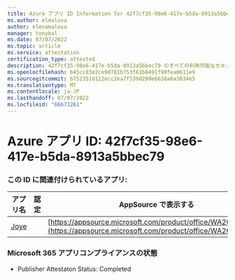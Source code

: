 ```yaml
---
title: Azure アプリ ID Information for 42f7cf35-98e6-417e-b5da-8913a5bbec79
ms.author: elmalova
author: elenamalova
manager: tonybal
ms.date: 07/07/2022
ms.topic: article
ms.service: attestation
certification_type: attested
description: 42f7cf35-98e6-417e-b5da-8913a5bbec79 のすべての利用可能なセキュリティとコンプライアンス情報。
ms.openlocfilehash: b45cc83e2ce9d781b753f61b8491f90fea0611e9
ms.sourcegitcommit: b752351d112ecc2ea7f539d200e6638a6a3034e5
ms.translationtype: MT
ms.contentlocale: ja-JP
ms.lasthandoff: 07/07/2022
ms.locfileid: "66673261"
---
```

# <a name="azure-app-id-42f7cf35-98e6-417e-b5da-8913a5bbec79"></a>Azure アプリ ID: 42f7cf35-98e6-417e-b5da-8913a5bbec79


### <a name="apps-associated-with-this-id"></a>この ID に関連付けられているアプリ:
| **アプリ名** | **認定** | **AppSource で表示する** |
|--------------|---------------|-----------------------|
| [Joye](../forward/WA200003413.md) |  | [https://appsource.microsoft.com/product/office/WA200003413](https://appsource.microsoft.com/product/office/WA200003413) |

### <a name="microsoft-365-app-compliance-status"></a>Microsoft 365 アプリコンプライアンスの状態
- Publisher Attestaton Status: Completed
